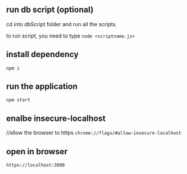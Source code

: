 ## run db script (optional)
cd into dbScript folder and run all the scripts. 

to run script, you need to type `node <scriptname.js>`
## install dependency
`npm i`

## run the application
`npm start`

## enalbe insecure-localhost
//allow the browser to https
`chrome://flags/#allow-insecure-localhost`

## open in browser
`https://localhost:3000`
